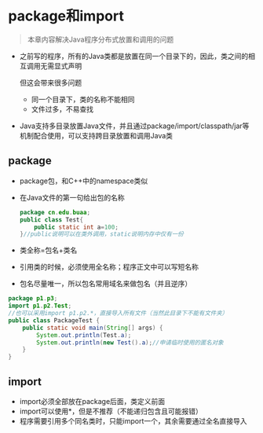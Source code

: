# package和import

> 本章内容解决Java程序分布式放置和调用的问题

- 之前写的程序，所有的Java类都是放置在同一个目录下的，因此，类之间的相互调用无需显式声明

  但这会带来很多问题

  - 同一个目录下，类的名称不能相同
  - 文件过多，不易查找

- Java支持多目录放置Java文件，并且通过package/import/classpath/jar等机制配合使用，可以支持跨目录放置和调用Java类

## package

- package包，和C++中的namespace类似

- 在Java文件的第一句给出包的名称

  ```java
  package cn.edu.buaa;
  public class Test{
      public static int a=100;
  }//public说明可以在类外调用，static说明内存中仅有一份
  ```

- 类全称=包名+类名

- 引用类的时候，必须使用全名称；程序正文中可以写短名称

- 包名尽量唯一，所以包名常用域名来做包名（并且逆序）

```java
package p1.p3;
import p1.p2.Test;
//也可以采用import p1.p2.*，直接导入所有文件（当然此目录下不能有文件夹）
public class PackageTest {
    public static void main(String[] args) {
        System.out.println(Test.a);
        System.out.println(new Test().a);//申请临时使用的匿名对象
    }
}
```

## import

- import必须全部放在package后面，类定义前面
- import可以使用\*，但是不推荐（不能递归包含且可能报错）
- 程序需要引用多个同名类时，只能import一个，其余需要通过全名直接导入
